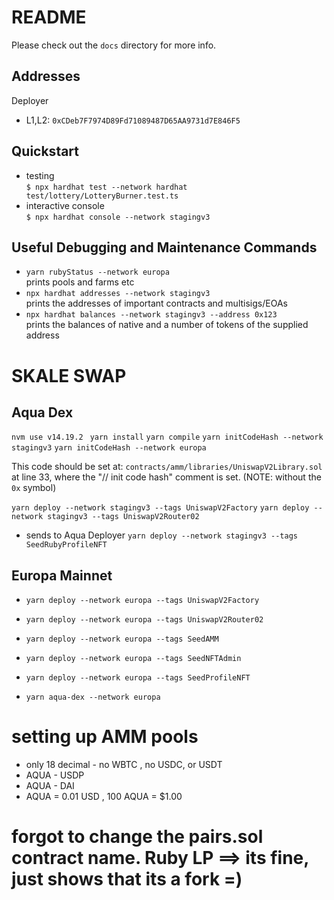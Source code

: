 # README

Please check out the `docs` directory for more info.

## Addresses

Deployer
* L1,L2: `0xCDeb7F7974D89Fd71089487D65AA9731d7E846F5`

## Quickstart

* testing  
  `$ npx hardhat test --network hardhat test/lottery/LotteryBurner.test.ts`
* interactive console  
  `$ npx hardhat console --network stagingv3`

## Useful Debugging and Maintenance Commands

* `yarn rubyStatus --network europa`  
  prints pools and farms etc
* `npx hardhat addresses --network stagingv3`  
  prints the addresses of important contracts and multisigs/EOAs
* `npx hardhat balances --network stagingv3 --address 0x123`  
  prints the balances of native and a number of tokens of the supplied address




# SKALE SWAP 



## Aqua Dex 
```nvm use v14.19.2 ```
```yarn install```
```yarn compile```
```yarn initCodeHash --network stagingv3```
```yarn initCodeHash --network europa```

This code should be set at: `contracts/amm/libraries/UniswapV2Library.sol` at line 33, where the "// init code hash" comment is set. (NOTE: without the `0x` symbol)

```yarn deploy --network stagingv3 --tags UniswapV2Factory```
```yarn deploy --network stagingv3 --tags UniswapV2Router02```

- sends to Aqua Deployer
```yarn deploy --network stagingv3 --tags SeedRubyProfileNFT```

## Europa Mainnet 
- ```yarn deploy --network europa --tags UniswapV2Factory```
- ```yarn deploy --network europa --tags UniswapV2Router02```
- ```yarn deploy --network europa --tags SeedAMM```
- ```yarn deploy --network europa --tags SeedNFTAdmin```
- ```yarn deploy --network europa --tags SeedProfileNFT```

- ```yarn aqua-dex --network europa```

# setting up AMM pools 
- only 18 decimal - no WBTC , no USDC, or USDT 
- AQUA - USDP 
- AQUA - DAI 
- AQUA = 0.01 USD , 100 AQUA = $1.00 

# forgot to change the pairs.sol contract name. Ruby LP ==> its fine, just shows that its a fork =) 

